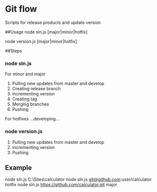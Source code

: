 # Git flow
Scripts for release products and update version

##Usage
node sln.js <repository> [major|minor|hotfix] 

node version.js <repository> [major|minor|hotfix] 

##Steps
### node sln.js 
For minor and major
1. Pulling new updates from master and develop
2. Creating release branch
3. Incrementing version
4. Creating tag
5. Merging branches
6. Pushing

For hotfixes
...developing...

### node version.js 
1. Pulling new updates from master and develop
2. Incrementing version
3. Pushing

## Example
node sln.js C:\Sites\calculator
node sln.js git@github.com:user/calculator  hotfix
node sln.js https://github.com/calculator.git  major